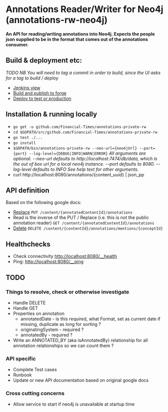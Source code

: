 # Annotations Reader/Writer for Neo4j (annotations-rw-neo4j)

__An API for reading/writing annotations into Neo4j. Expects the people json supplied to be in the format that comes out of the annotations consumer.__

## Build & deployment etc:
*TODO*
_NB You will need to tag a commit in order to build, since the UI asks for a tag to build / deploy_
* [Jenkins view](http://ftjen10085-lvpr-uk-p:8181/view/annotations-private-rw)
* [Build and publish to forge](http://ftjen10085-lvpr-uk-p:8181/job/annotations-private-rw)
* [Deploy to test or production](http://ftjen10085-lvpr-uk-p:8181/job/annotations-private-rw)


## Installation & running locally
* `go get -u github.com/Financial-Times/annotations-private-rw`
* `cd $GOPATH/src/github.com/Financial-Times/annotations-private-rw`
* `go test ./...`
* `go install`
* `$GOPATH/bin/annotations-private-rw --neo-url={neo4jUrl} --port={port} --log-level={DEBUG|INFO|WARN|ERROR}`
_All arguments are optional.
--neo-url defaults to http://localhost:7474/db/data, which is the out of box url for a local neo4j instance.
--port defaults to 8080.
--log-level defaults to INFO
See help text for other arguments._
* curl http://localhost:8080/annotations/{content_uuid} | json_pp

## API definition
Based on the following google docs:
* [Replace](https://docs.google.com/document/d/1FE-JZDYJlKsxOIuQQkPwyyzcOkJQn8L3nNy1H8A8eDo)
  `PUT /content/{annotatedContentId}/annotations`
* Read is the inverse of the PUT / Replace (i.e. this is not the public annotation reader)
  `GET /content/{annotatedContentId}/annotations`
* [Delete](https://docs.google.com/document/d/1cySUlTuSYlv8ANikLlfToezSiRERa0sBdO2eVqy1FXM)
  `DELETE /content/{contentId}/annotations/mentions/{conceptId}`

## Healthchecks
* Check connectivity [http://localhost:8080/__health](http://localhost:8080/__health)
* Ping: [http://localhost:8080/__ping](http://localhost:8080/__ping)

## TODO
### Things to resolve, check or otherwise investigate
* Handle DELETE
* Handle GET
* Properties on annotation
  * annotatedDate - is this required, what Format, set as current date if missing, duplicate as long for sorting ?
  * originatingSystem - required ?
  * annotatedBy - required ?
* Write an ANNOTATED_BY (aka isAnnotatedBy) relationship for all annotation relationships so we can count them ?

### API specific
* Complete Test cases
* Runbook
* Update or new API documentation based on original google docs

### Cross cutting concerns
* Allow service to start if neo4j is unavailable at startup time
